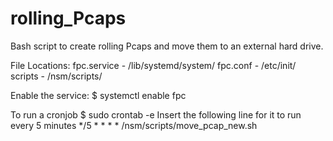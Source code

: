# rolling_Pcaps
Bash script to create rolling Pcaps and move them to an external hard drive.

File Locations:
fpc.service - /lib/systemd/system/
fpc.conf - /etc/init/
scripts - /nsm/scripts/

Enable the service:
$ systemctl enable fpc

To run a cronjob
$ sudo crontab -e
Insert the following line for it to run every 5 minutes
*/5 * * * *     /nsm/scripts/move_pcap_new.sh
